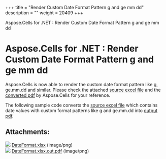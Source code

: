 +++
title = "Render Custom Date Format Pattern g and ge mm dd" 
description = "" 
weight = 20409 
+++

Aspose.Cells for .NET : Render Custom Date Format Pattern g and ge mm dd  

# Aspose.Cells for .NET : Render Custom Date Format Pattern g and ge mm dd


Aspose.Cells is now able to render the custom date format pattern like g, ge.mm.dd and similar. Please check the attached [source excel file](https://docs2.aspose.com/cells/net/attachments/5017309/5112361.xlsx) and the [converted pdf](https://docs2.aspose.com/cells/net/attachments/5017309/5112360.pdf) by Aspose.Cells for your reference.

The following sample code converts the [source excel file](https://docs2.aspose.com/cells/net/attachments/5017309/5112361.xlsx) which contains date values with custom format patterns like g and ge.mm.dd into [output pdf](https://docs2.aspose.com/cells/net/attachments/5017309/5112360.pdf).

## Attachments:

![](https://docs2.aspose.com/cells/net/images/icons/bullet_blue.gif) [DateFormat.xlsx](https://docs2.aspose.com/cells/net/attachments/5017309/5112361.xlsx) (image/png)  
![](https://docs2.aspose.com/cells/net/images/icons/bullet_blue.gif) [DateFormat.xlsx.out.pdf](https://docs2.aspose.com/cells/net/attachments/5017309/5112360.pdf) (image/png)  

